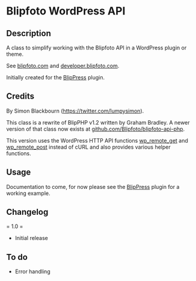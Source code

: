 # Blipfoto WordPress API

## Description

A class to simplify working with the Blipfoto API in a WordPress plugin or theme.

See [blipfoto.com](http://blipfoto.com) and [developer.blipfoto.com](https://developer.blipfoto.com).

Initially created for the [BlipPress](http://wordpress.org/plugins/blippress/) plugin.

## Credits

By Simon Blackbourn (https://twitter.com/lumpysimon).

This class is a rewrite of BlipPHP v1.2 written by Graham Bradley. A newer version of that class now exists at [github.com/Blipfoto/blipfoto-api-php](https://github.com/Blipfoto/blipfoto-api-php).

This version uses the WordPress HTTP API functions [wp_remote_get](http://codex.wordpress.org/Function_Reference/wp_remote_get) and [wp_remote_post](http://codex.wordpress.org/Function_Reference/wp_remote_post) instead of cURL and also provides various helper functions.

## Usage

Documentation to come, for now please see the [BlipPress](http://wordpress.org/plugins/blippress/) plugin for a working example.

## Changelog

= 1.0 =
* Initial release

## To do

* Error handling